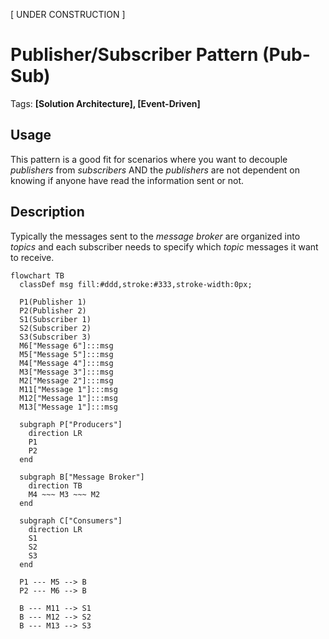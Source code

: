 [ UNDER CONSTRUCTION ]

# Publisher/Subscriber Pattern (Pub-Sub)

Tags: **[Solution Architecture], [Event-Driven]**

## Usage
This pattern is a good fit for scenarios where you want to decouple _publishers_ from _subscribers_ AND the _publishers_ are not dependent on knowing if anyone have read the information sent or not.

## Description
Typically the messages sent to the _message broker_ are organized into _topics_ and each subscriber needs to specify which _topic_ messages it want to receive.

``` mermaid
flowchart TB
  classDef msg fill:#ddd,stroke:#333,stroke-width:0px;
  
  P1(Publisher 1)
  P2(Publisher 2)
  S1(Subscriber 1)
  S2(Subscriber 2)
  S3(Subscriber 3)
  M6["Message 6"]:::msg
  M5["Message 5"]:::msg
  M4["Message 4"]:::msg
  M3["Message 3"]:::msg
  M2["Message 2"]:::msg
  M11["Message 1"]:::msg
  M12["Message 1"]:::msg
  M13["Message 1"]:::msg
  
  subgraph P["Producers"]
    direction LR
    P1
    P2
  end
  
  subgraph B["Message Broker"]
    direction TB
    M4 ~~~ M3 ~~~ M2
  end
  
  subgraph C["Consumers"]
    direction LR
    S1
    S2
    S3
  end
  
  P1 --- M5 --> B
  P2 --- M6 --> B
  
  B --- M11 --> S1
  B --- M12 --> S2
  B --- M13 --> S3
```
